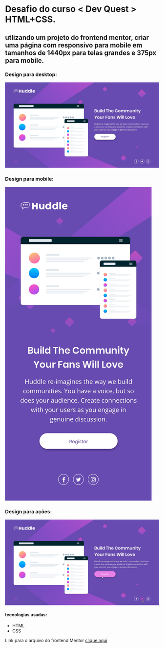 # Desafio do curso < Dev Quest > HTML+CSS.

## utlizando um projeto do frontend mentor, criar uma página com responsivo para mobile em tamanhos de 1440px para telas grandes e 375px para mobile.

### Design para desktop:
 <img src="./src/design/desktop-design.jpg">

### Design para mobile:
<img src="./src/design/mobile-design.jpg">


### Design para ações:
<img src="./src/design/active-states.jpg">

#### tecnologias usadas:
- HTML
- CSS

Link para o arquivo do frontend Mentor <a href="https://www.frontendmentor.io/challenges/huddle-landing-page-with-a-single-introductory-section-B_2Wvxgi0" target="_blank">clique aqui</a>
